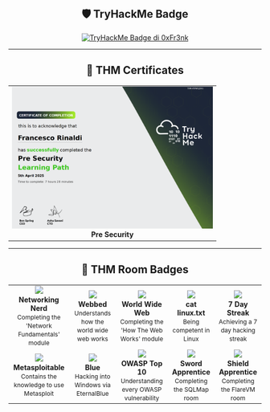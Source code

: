 <div align="center">
  
  ## 🛡️ TryHackMe Badge
  
  <a href="https://tryhackme.com/p/0xFr3nk">
    <img src="https://tryhackme-badges.s3.amazonaws.com/0xFr3nk.png?v=10" alt="TryHackMe Badge di 0xFr3nk" style="border: 0;" />
  </a>
</div>


---
<div align="center">

  ## 🏅 THM Certificates
<table align="center">
  <tr>
    <td align="center">
      <img src="https://github.com/0xfr3nk/0xfr3nk/blob/main/THM/Pre-Security.png" width="400"/><br/>
      <strong>Pre Security</strong><br/>
    </td>
</table>

---
<div align="center">

  ## 🏅 THM Room Badges

<table align="center">
  <tr>
    <td align="center">
      <img src="https://assets.tryhackme.com/img/badges/networkfundamentals.svg" width="100"/><br/>
      <strong>Networking Nerd</strong><br/>
      <span style="font-size: 12px;">Completing the 'Network Fundamentals' module</span>
    </td>
    <td align="center">
      <img src="https://assets.tryhackme.com/img/badges/webbed.svg" width="100"/><br/>
      <strong>Webbed</strong><br/>
      <span style="font-size: 12px;">Understands how the world wide web works</span>
    </td>
    <td align="center">
      <img src="https://assets.tryhackme.com/img/badges/howthewebworks.svg" width="100"/><br/>
      <strong>World Wide Web</strong><br/>
      <span style="font-size: 12px;">Completing the 'How The Web Works' module</span>
    </td>
    <td align="center">
      <img src="https://assets.tryhackme.com/img/badges/linux.svg" width="100"/><br/>
      <strong>cat linux.txt</strong><br/>
      <span style="font-size: 12px;">Being competent in Linux</span>
    </td>
    <td align="center">
      <img src="https://assets.tryhackme.com/img/badges/streak7.svg" width="100"/><br/>
      <strong>7 Day Streak</strong><br/>
      <span style="font-size: 12px;">Achieving a 7 day hacking streak</span>
    </td>
  </tr>
  <tr>
    <td align="center">
      <img src="https://assets.tryhackme.com/img/badges/metasploit.svg" width="100"/><br/>
      <strong>Metasploitable</strong><br/>
      <span style="font-size: 12px;">Contains the knowledge to use Metasploit</span>
    </td>
    <td align="center">
      <img src="https://assets.tryhackme.com/img/badges/blue.svg" width="100"/><br/>
      <strong>Blue</strong><br/>
      <span style="font-size: 12px;">Hacking into Windows via EternalBlue</span>
    </td>
    <td align="center">
      <img src="https://assets.tryhackme.com/img/badges/owasptop10.svg" width="100"/><br/>
      <strong>OWASP Top 10</strong><br/>
      <span style="font-size: 12px;">Understanding every OWASP vulnerability</span>
    </td>
    <td align="center">
      <img src="https://assets.tryhackme.com/img/badges/swordapprentice.svg" width="100"/><br/>
      <strong>Sword Apprentice</strong><br/>
      <span style="font-size: 12px;">Completing the SQLMap room</span>
    </td>
    <td align="center">
      <img src="https://assets.tryhackme.com/img/badges/shieldapprentice.svg" width="100"/><br/>
      <strong>Shield Apprentice</strong><br/>
      <span style="font-size: 12px;">Completing the FlareVM room</span>
    </td>
  </tr>
</table>

<!--
https://github.com/anuraghazra/github-readme-stats, https://github.com/anuraghazra/convoychat 
-->
<!--
---
<div align="center">
<a href="https://github.com/0xfr3nk/0xfr3nk">
  <img height=150 align="center" src="https://github-readme-stats.vercel.app/api?username=0xfr3nk&show_icons=true&title_color=ff6e96&icon_color=79dafa&text_color=f8f8f2&bg_color=282a36" />
</a>

<a href="https://github.com/0xfr3nk/0xfr3nk">
  <img height=150 align="center" src="https://github-readme-stats.vercel.app/api/top-langs?username=0xfr3nk&show_icons=true&title_color=ff6e96&icon_color=79dafa&text_color=f8f8f2&bg_color=282a36&layout=compact&langs_count=8&card_width=320" />
</a>
</div>
-->
